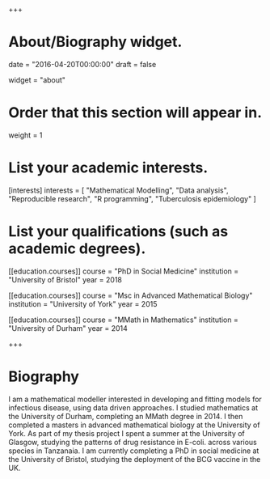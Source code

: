 +++
# About/Biography widget.

date = "2016-04-20T00:00:00"
draft = false

widget = "about"

# Order that this section will appear in.
weight = 1

# List your academic interests.
[interests]
  interests = [
    "Mathematical Modelling",
    "Data analysis",
    "Reproducible research",
    "R programming",
    "Tuberculosis epidemiology"
  ]

# List your qualifications (such as academic degrees).
[[education.courses]]
  course = "PhD in Social Medicine"
  institution = "University of Bristol"
  year = 2018

[[education.courses]]
  course = "Msc in Advanced Mathematical Biology"
  institution = "University of York"
  year = 2015

[[education.courses]]
  course = "MMath in Mathematics"
  institution = "University of Durham"
  year = 2014
 
+++

# Biography

I am a mathematical modeller interested in developing and fitting models for infectious disease, using data driven approaches. I studied mathematics at the University of Durham, completing an MMath degree in 2014. I then completed a masters in advanced mathematical biology at the University of York. As part of my thesis project I spent a summer at the University of Glasgow, studying the patterns of drug resistance in E-coli. across various species in Tanzanaia. I am currently completing a PhD in social medicine at the University of Bristol, studying the deployment of the BCG vaccine in the UK.
